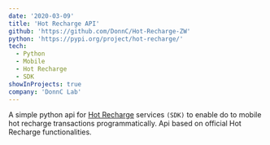 ```yaml
---
date: '2020-03-09'
title: 'Hot Recharge API'
github: 'https://github.com/DonnC/Hot-Recharge-ZW'
python: 'https://pypi.org/project/hot-recharge/'
tech:
  - Python
  - Mobile
  - Hot Recharge
  - SDK
showInProjects: true
company: 'DonnC Lab'
---
```


A simple python api for [Hot Recharge](https://ssl.hot.co.zw/) services `(SDK)` to enable do to mobile hot recharge transactions programmatically. Api based on official Hot Recharge functionalities.
